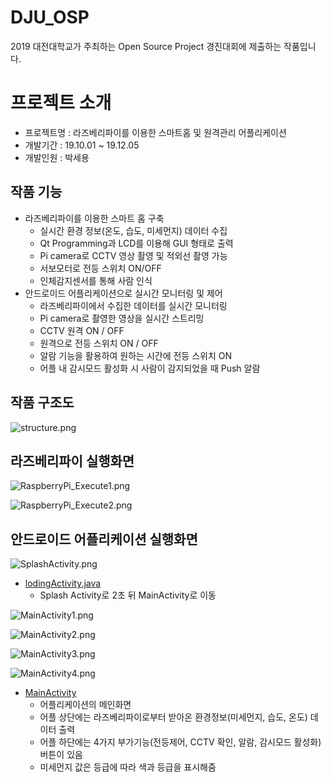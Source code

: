 # DJU_OSP
2019 대전대학교가 주최하는 Open Source Project 경진대회에 제출하는 작품입니다.

# 프로젝트 소개

- 프로젝트명 : 라즈베리파이를 이용한 스마트홈 및 원격관리 어플리케이션
- 개발기간 : 19.10.01 ~ 19.12.05
- 개발인원 : 박세용

## 작품 기능

- 라즈베리파이를 이용한 스마트 홈 구축
  - 실시간 환경 정보(온도, 습도, 미세먼지) 데이터 수집
  - Qt Programming과 LCD를 이용해 GUI 형태로 출력
  - Pi camera로 CCTV 영상 촬영 및 적외선 촬영 가능
  - 서보모터로 전등 스위치 ON/OFF
  - 인체감지센서를 통해 사람 인식
- 안드로이드 어플리케이션으로 실시간 모니터링 및 제어
  - 라즈베리파이에서 수집한 데이터를 실시간 모니터링
  - Pi camera로 촬영한 영상을 실시간 스트리밍
  - CCTV 원격 ON / OFF
  - 원격으로 전등 스위치 ON / OFF 
  - 알람 기능을 활용하여 원하는 시간에 전등 스위치 ON
  - 어플 내 감시모드 활성화 시 사람이 감지되었을 때 Push 알람

## 작품 구조도

![structure.png](https://github.com/psy1064/DJU_OSP/blob/master/READMFile/structure.png?raw=true)





## 라즈베리파이 실행화면

![RaspberryPi_Execute1.png](https://github.com/psy1064/DJU_OSP/blob/master/READMFile/RaspberryPi_Execute1.png?raw=true) 

![RaspberryPi_Execute2.png](https://github.com/psy1064/DJU_OSP/blob/master/READMFile/RaspberryPi_Execute2.png?raw=true)

## 안드로이드 어플리케이션 실행화면

![SplashActivity.png](https://github.com/psy1064/DJU_OSP/blob/master/READMFile/SplashActivity.png?raw=true)

- [lodingActivity.java](https://github.com/psy1064/DJU_OSP/blob/master/Android/app/src/main/java/my/homekeeper/loadingActivity.java)
  - Splash Activity로 2초 뒤 MainActivity로 이동

![MainActivity1.png](https://github.com/psy1064/DJU_OSP/blob/master/READMFile/MainActivity1.png?raw=true)

![MainActivity2.png](https://github.com/psy1064/DJU_OSP/blob/master/READMFile/MainActivity2.png?raw=true)

![MainActivity3.png](https://github.com/psy1064/DJU_OSP/blob/master/READMFile/MainActivity3.png?raw=true)

![MainActivity4.png](https://github.com/psy1064/DJU_OSP/blob/master/READMFile/MainActivity4.png?raw=true)

- [MainActivity](https://github.com/psy1064/DJU_OSP/blob/master/Android/app/src/main/java/my/homekeeper/MainActivity.java)
  - 어플리케이션의 메인화면
  - 어플 상단에는 라즈베리파이로부터 받아온 환경정보(미세먼지, 습도, 온도) 데이터 출력
  - 어플 하단에는 4가지 부가기능(전등제어, CCTV 확인, 알람, 감시모드 활성화) 버튼이 있음
  - 미세먼지 값은 등급에 따라 색과 등급을 표시해줌